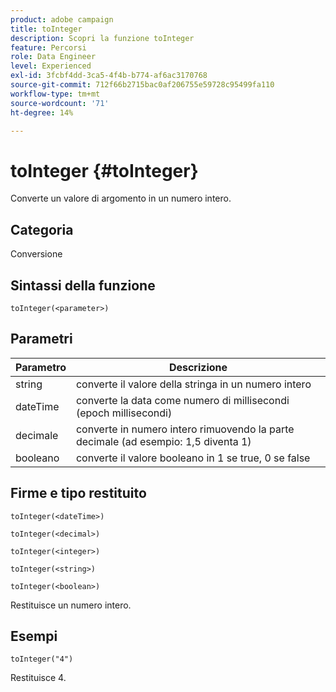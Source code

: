 ```yaml
---
product: adobe campaign
title: toInteger
description: Scopri la funzione toInteger
feature: Percorsi
role: Data Engineer
level: Experienced
exl-id: 3fcbf4dd-3ca5-4f4b-b774-af6ac3170768
source-git-commit: 712f66b2715bac0af206755e59728c95499fa110
workflow-type: tm+mt
source-wordcount: '71'
ht-degree: 14%

---
```


# toInteger {#toInteger}

Converte un valore di argomento in un numero intero.

## Categoria

Conversione

## Sintassi della funzione

`toInteger(<parameter>)`

## Parametri

| Parametro | Descrizione |
|--- |--- |
| string | converte il valore della stringa in un numero intero |
| dateTime | converte la data come numero di millisecondi (epoch millisecondi) |
| decimale | converte in numero intero rimuovendo la parte decimale (ad esempio: 1,5 diventa 1) |
| booleano | converte il valore booleano in 1 se true, 0 se false |

## Firme e tipo restituito

`toInteger(<dateTime>)`

`toInteger(<decimal>)`

`toInteger(<integer>)`

`toInteger(<string>)`

`toInteger(<boolean>)`

Restituisce un numero intero.

## Esempi

`toInteger("4")`

Restituisce 4.

